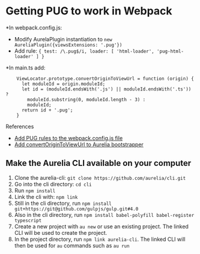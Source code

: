 Getting PUG to work in Webpack
=
*In webpack.config.js:
* Modify AurelaPlugin instantiation to  ```new AureliaPlugin({viewsExtensions: '.pug'})```
* Add rule: ```{ test: /\.pug$/i, loader: [ 'html-loader', 'pug-html-loader' ] }```

*In main.ts add: 
```
    ViewLocator.prototype.convertOriginToViewUrl = function (origin) {
      let moduleId = origin.moduleId;
      let id = (moduleId.endsWith('.js') || moduleId.endsWith('.ts')) ? 
        moduleId.substring(0, moduleId.length - 3) : 
        moduleId;
      return id + '.pug';
    }
```

References
* [Add PUG rules to the webpack.config.js file](https://github.com/jods4/aurelia-webpack-build/issues/22)
* [Add convertOriginToViewUrl to Aurelia bootstrapper](https://github.com/aurelia/skeleton-navigation/issues/396#issuecomment-207823852)

## Make the Aurelia CLI available on your computer

1. Clone the aurelia-cli: `git clone https://github.com/aurelia/cli.git`
2. Go into the cli directory: `cd cli`
3. Run `npm install`
4. Link the cli with: `npm link`
5. Still in the cli directory, run `npm install git+https://git@github.com/gulpjs/gulp.git#4.0`
6. Also in the cli directory, run `npm install babel-polyfill babel-register typescript`
7. Create a new project with `au new` or use an existing project. The linked CLI will be used to create the project.
8. In the project directory, run `npm link aurelia-cli`. The linked CLI will then be used for `au` commands such as `au run`
